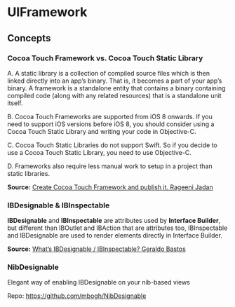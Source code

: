# UIFramework

## Concepts

### Cocoa Touch Framework vs. Cocoa Touch Static Library

A. A static library is a collection of compiled source files which is then linked directly into an app’s binary. That is, it becomes a part of your app’s binary. A framework is a standalone entity that contains a binary containing compiled code (along with any related resources) that is a standalone unit itself.

B. Cocoa Touch Frameworks are supported from iOS 8 onwards. If you need to support iOS versions before iOS 8, you should consider using a Cocoa Touch Static Library and writing your code in Objective-C.

C. Cocoa Touch Static Libraries do not support Swift. So if you decide to use a Cocoa Touch Static Library, you need to use Objective-C.

D. Frameworks also require less manual work to setup in a project than static libraries.

**Source:** [Create Cocoa Touch Framework and publish it. Rageeni Jadan](https://medium.com/@Rageeni16/create-cocoa-touch-framework-and-publish-it-be9ad6535f33)

### IBDesignable & IBInspectable

**IBDesignable** and **IBInspectable** are attributes used by **Interface Builder**, but different than IBOutlet and IBAction that are attributes too, IBInspectable and IBDesignable are used to render elements directly in Interface Builder.


**Source:** [What’s IBDesignable / IBInspectable? Geraldo Bastos](https://medium.com/@GeraldoBastos/whats-ibdesignable-ibinspectable-292829384e1)

### NibDesignable
Elegant way of enabling IBDesignable on your nib-based views

Repo: https://github.com/mbogh/NibDesignable

